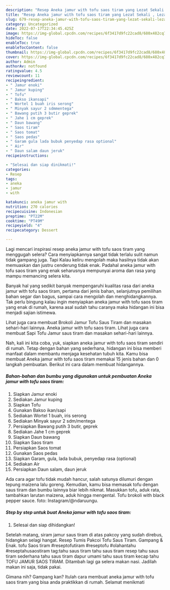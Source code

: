 ```yaml
---
description: "Resep Aneka jamur with tofu saos tiram yang Lezat Sekali , Lezat"
title: "Resep Aneka jamur with tofu saos tiram yang Lezat Sekali , Lezat"
slug: 679-resep-aneka-jamur-with-tofu-saos-tiram-yang-lezat-sekali-lezat
category: Uncategorized
date: 2022-07-17T22:34:45.425Z
image: https://img-global.cpcdn.com/recipes/6f3417d9fc22cad8/680x482cq70/aneka-jamur-with-tofu-saos-tiram-foto-resep-utama.jpg
hideToc: false
enableToc: true
enableTocContent: false
thumbnail: https://img-global.cpcdn.com/recipes/6f3417d9fc22cad8/680x482cq70/aneka-jamur-with-tofu-saos-tiram-foto-resep-utama.jpg
cover: https://img-global.cpcdn.com/recipes/6f3417d9fc22cad8/680x482cq70/aneka-jamur-with-tofu-saos-tiram-foto-resep-utama.jpg
author: Admin
authorAv: notfound
ratingvalue: 4.5
reviewcount: 11
recipeingredient:
- " Jamur enoki"
- " Jamur kuping"
- " Tofu"
- " Bakso ikansapi"
- " Wortel 1 buah iris serong"
- " Minyak sayur 2 sdmmentega"
- " Bawang putih 3 butir geprek"
- " Jahe 1 cm geprek"
- " Daun bawang"
- " Saos tiram"
- " Saos tomat"
- " Saos pedas"
- " Garam gula lada bubuk penyedap rasa optional"
- " Air"
- " Daun salam daun jeruk"
recipeinstructions:

- "Selesai dan siap dinikmati!"
categories:
- Resep
tags:
- aneka
- jamur
- with

katakunci: aneka jamur with 
nutrition: 270 calories
recipecuisine: Indonesian
preptime: "PT22M"
cooktime: "PT49M"
recipeyield: "4"
recipecategory: Dessert

---
```



Lagi mencari inspirasi resep aneka jamur with tofu saos tiram yang menggugah selera? Cara menyiapkannya sangat tidak terlalu sulit namun tidak gampang juga. Tapi Kalau keliru mengolah maka hasilnya tidak akan memuaskan dan justru cenderung tidak enak. Padahal aneka jamur with tofu saos tiram yang enak seharusnya mempunyai aroma dan rasa yang mampu memancing selera kita.


Banyak hal yang sedikit banyak mempengaruhi kualitas rasa dari aneka jamur with tofu saos tiram, pertama dari jenis bahan, selanjutnya pemilihan bahan segar dan bagus, sampai cara mengolah dan menghidangkannya. Tak perlu bingung kalau ingin menyiapkan aneka jamur with tofu saos tiram yang enak di rumah, karena asal sudah tahu caranya maka hidangan ini bisa menjadi sajian istimewa.

Lihat juga cara membuat Brokoli Jamur Tofu Saus Tiram dan masakan sehari-hari lainnya. Aneka jamur with tofu saos tiram. Lihat juga cara membuat Sapi Tofu Jamur saus tiram dan masakan sehari-hari lainnya.


Nah, kali ini kita coba, yuk, siapkan aneka jamur with tofu saos tiram sendiri di rumah. Tetap dengan bahan yang sederhana, hidangan ini bisa memberi manfaat dalam membantu menjaga kesehatan tubuh kita. Kamu bisa membuat Aneka jamur with tofu saos tiram memakai 15 jenis bahan dan 0 langkah pembuatan. Berikut ini cara dalam membuat hidangannya.

<!--inarticleads1-->

##### Bahan-bahan dan bumbu yang digunakan untuk pembuatan Aneka jamur with tofu saos tiram:

1. Siapkan  Jamur enoki
1. Sediakan  Jamur kuping
1. Siapkan  Tofu
1. Gunakan  Bakso ikan/sapi
1. Sediakan  Wortel 1 buah, iris serong
1. Sediakan  Minyak sayur 2 sdm/mentega
1. Persiapkan  Bawang putih 3 butir, geprek
1. Sediakan  Jahe 1 cm geprek
1. Siapkan  Daun bawang
1. Siapkan  Saos tiram
1. Persiapkan  Saos tomat
1. Gunakan  Saos pedas
1. Siapkan  Garam, gula, lada bubuk, penyedap rasa (optional)
1. Sediakan  Air
1. Persiapkan  Daun salam, daun jeruk


Ada cara agar tofu tidak mudah hancur, salah satunya dilumuri dengan tepung maizena lalu goreng. Kemudian, kamu bisa memasak tofu dengan saus tiram dan bumbu lainnya biar lebih nikmat. Masukkan tofu, aduk rata, tambahkan larutan maizena, aduk hingga mengental. Tofu brokoli with black pepper sauce. foto: Instagram/@ndaruungu. 

<!--inarticleads2-->

##### Step by step untuk buat Aneka jamur with tofu saos tiram:


1. Selesai dan siap dihidangkan!

Setelah matang, siram jamur saus tiram di atas pakcoy yang sudah direbus, hidangkan selagi hangat. Resep Tumis Pakcoi Tofu Saus Tiram. Gampang &amp; Enak. tofu Saos tiram #reseptofutiram #reseptofu #olahantahu #reseptahusaostiram tag:tahu saus tiram tahu saus tiram resep tahu saus tiram sederhana tahu saus tiram dapur umami tahu saus tiram kecap tahu TOFU JAMUR SAOS TIRAM. Ditambah lagi ga selera makan nasi. Jadilah makan ini saja, tidak pakai. 

Gimana nih? Gampang kan? Itulah cara membuat aneka jamur with tofu saos tiram yang bisa anda praktikkan di rumah. Selamat menikmati
